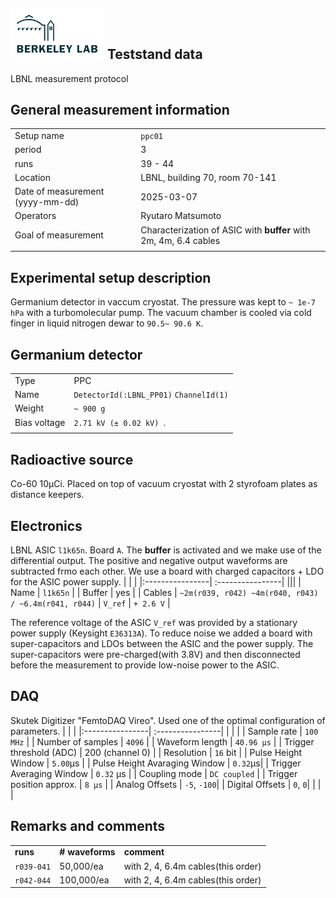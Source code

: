 ## <img src="./../../logo/lbnl_logo.png" alt="logo" width="150"/> Teststand data 
LBNL measurement protocol 

<style>
@media (prefers-color-scheme: dark) {
  .logo-inline {
    content: url("./../../logo/lbnl_logo_dark.png");
  }
}
</style>

## General measurement information
| | |
|:----------------| :----------------|
| Setup name | `ppc01`|
| period | 3 | 
| runs | 39 - 44 | 
| Location | LBNL, building 70,  room 70-141 |
| Date of measurement (yyyy-mm-dd) | 2025-03-07  | 
| Operators | Ryutaro Matsumoto | 
| Goal of measurement | Characterization of ASIC with **buffer** with 2m, 4m, 6.4 cables  |
| | |

## Experimental setup description
Germanium detector in vaccum cryostat. The pressure was kept to `~ 1e-7 hPa` with a turbomolecular pump. The vacuum chamber is cooled via cold finger in liquid nitrogen dewar to `90.5~ 90.6 K`. 

## Germanium detector
|        |                                          |
| ------ | ---------------------------------------- |
| Type   | PPC                                      |
| Name   | `DetectorId(:LBNL_PP01)`  `ChannelId(1)` |
| Weight | `~ 900 g`                                |
| Bias voltage | `2.71 kV (± 0.02 kV) `. |
|        |                                          |

## Radioactive source
Co-60 10µCi. Placed on top of vacuum cryostat with 2 styrofoam plates as distance keepers. 

## Electronics
LBNL ASIC `l1k65n`. Board `A`. The **buffer** is activated and we make use of the differential output. The positive and negative output waveforms are subtracted frmo each other. We use a board with charged capacitors + LDO for the ASIC power supply. 
| | |
|:----------------| :----------------|
|||
| Name | `l1k65n` |
| Buffer | yes |
| Cables | `~2m(r039, r042) ~4m(r040, r043) / ~6.4m(r041, r044)` |
 `V_ref` | `+ 2.6 V` |

The reference voltage of the ASIC `V_ref` was provided by a stationary power supply (Keysight `E36313A`). To reduce noise 
we added a board with super-capacitors and LDOs between the ASIC and the power supply. The super-capacitors were pre-charged(with 3.8V) and then disconnected before the measurement to provide low-noise power to the ASIC.

## DAQ
Skutek Digitizer "FemtoDAQ Vireo". 
Used one of the optimal configuration of parameters.
| | |
|:----------------| :----------------|
|  |  | 
| Sample rate | `100 MHz` | 
| Number of samples | `4096` | 
| Waveform length | `40.96 µs` |
| Trigger threshold (ADC) | 200 (channel 0) |
| Resolution | `16` bit | 
| Pulse Height Window | `5.00`µs |
| Pulse Height Avaraging Window | `0.32`µs|
| Trigger Averaging Window | `0.32` µs |
| Coupling mode | `DC coupled` | 
| Trigger position approx. | `8 µs` | 
| Analog Offsets | `-5`, `-100`|
| Digital Offsets | `0`, `0`|
| | |

## Remarks and comments

|          |                 |                       |
| :------- | :-------------- | :-------------------- |
| **runs** | **# waveforms** | **comment** |
| `r039-041`   | 50,000/ea      |  with 2, 4, 6.4m cables(this order) |
| `r042-044`   | 100,000/ea         | with 2, 4, 6.4m cables(this order)   |

